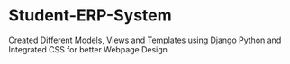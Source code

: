 # Student-ERP-System
Created Different Models, Views and Templates using Django Python and Integrated CSS for better Webpage Design
